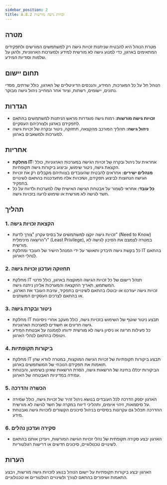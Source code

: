 ```yaml
---
sidebar_position: 2  
title: A.8.2 זכויות גישה מורשות
---
```


## מטרה  
מטרת הנוהל היא להבטיח שניתנות זכויות גישה רק למשתמשים המורשים ולתפקידים המתאימים בארגון, כדי למנוע גישה לא מורשית למידע ולמערכות הארגוניות, ולהגן על שלמות וסודיות המידע.

## תחום יישום  
הנוהל חל על כל המערכות, המידע, והנכסים הדיגיטליים של הארגון, כולל שרתים, מסדי נתונים, יישומים, רשתות, וציוד אחר המחייב ניהול גישה מבוקר.

## הגדרות  
- **זכויות גישה מורשות:** רמות גישה מוגדרות מראש הניתנות למשתמשים בהתאם לתפקידם בארגון ולצורכיהם העסקיים.
- **ניהול גישה:** תהליך המורכב מהקצאה, תחזוקה, ניטור ובקרה של זכויות גישה למערכות ולמשאבים בארגון.

## אחריות  
- **מחלקת IT:** אחראית על ניהול ובקרה של זכויות הגישה במערכות הארגוניות, כולל הקצאת גישה, ניטור שימוש, וביצוע ביקורות גישה תקופתיות.
- **מנהלים ישירים:** אחראים להבטיח שהעובדים בצוותיהם מקבלים רק את זכויות הגישה הנחוצות לביצוע תפקידם, ושזכויות אלה מתעדכנות בהתאם לשינויים בתפקיד.
- **כל עובד:** אחראי לשמור על אבטחת הגישה האישית שלו למערכות ולדווח על כל חשד לגישה לא מורשית או שימוש לרעה בזכויות גישה.

## תהליך  
### 1. הקצאת זכויות גישה  
- זכויות גישה יוקצו למשתמשים על בסיס עקרון "צורך לדעת" (Need to Know) ו"הרשאה מינימלית" (Least Privilege), במטרה לצמצם את הסיכון לגישה לא מורשית.
- כל בקשת גישה תיבדק ותאושר על ידי המנהל הישיר של העובד ומחלקת IT בהתאם לנהלי הארגון.

### 2. תחזוקה ועדכון זכויות גישה  
- מחלקת IT תנהל רישום של כל זכויות הגישה המוקצות בארגון, כולל פרטי המשתמש, תאריך ההקצאה והמערכות אליהן ניתנה גישה.
- זכויות גישה יעודכנו או יבוטלו בהתאם לשינויים בתפקיד, עזיבת העובד את הארגון, או בהתאם לצרכים העסקיים המשתנים.

### 3. ניטור ובקרת גישה  
- מחלקת IT תבצע ניטור שוטף של השימוש בזכויות גישה, כולל מעקב אחרי ניסיונות גישה חריגים או חשודים למערכות הארגוניות.
- כל פעילות חריגה או ניסיון גישה לא מורשית ידווחו לממונה על אבטחת המידע ויטופלו בהתאם לנהלי הארגון.

### 4. ביקורות תקופתיות  
- מחלקת IT תבצע ביקורות תקופתיות של זכויות הגישה המוקצות, במטרה לוודא שהן תואמות את תפקידם הנוכחי של המשתמשים בארגון.
- הביקורות יכללו בחינה של הרשאות גישה, הסרת הרשאות שאינן בשימוש, והבטחת עמידה במדיניות האבטחה של הארגון.

### 5. הכשרה והדרכה  
- הארגון יספק הדרכה לכל העובדים בנושא ניהול זהיר של זכויות גישה, כולל שמירה על סיסמאות, זיהוי איומים, ותהליכי דיווח במקרה של חשד לגישה לא מורשית.
- ההדרכה תכלול גם עקרונות בסיסיים בניהול סיכונים הקשורים לזכויות גישה ואבטחת מידע.

### 6. סקירה ועדכון נהלים  
- הארגון יבצע סקירה תקופתית של נהלי זכויות הגישה המורשות, ויעדכן אותם בהתאם לשינויים טכנולוגיים, סיכונים חדשים או דרישות רגולטוריות.

## הערות  
הארגון יבצע ביקורות תקופתיות על יישום הנוהל בנוגע לזכויות גישה מורשות, ויבצע התאמות ושיפורים בהתאם לצורך ולשינויים רגולטוריים או טכנולוגיים.